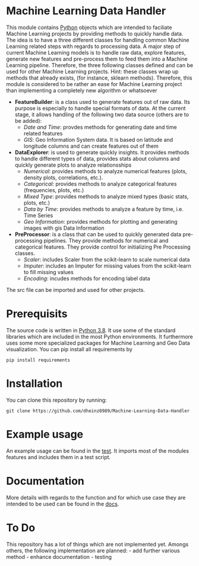 # Machine Learning Data Handler
This module contains [Python](https://www.python.org/) objects which are intended to faciliate Machine Learning projects by providing methods to quickly handle data. 
The idea is to have a three different classes for handling common Machine Learning related steps with regards to processing data. 
A major step of current Machine Learning models is to handle raw data, explore features, generate new features and pre-process them 
to feed them into a Machine Learning pipeline. Therefore, the three following classes defined and can be used for other Machine Learning projects.
Hint: these classes wrap up methods that already exists, (for instance, sklearn methods). Therefore, this module is considered to be rather 
an ease for Machine Learning project than implementing a completely new algorithm or whatsoever

   - **FeatureBuilder**: is a class used to generate features out of raw data. Its purpose is especially to handle special formats of data. At the current stage, it allows handling of the following two data source (others are to be added):
       - *Date and Time*: provdes methods for generating date and time related features
       - *GIS*: Geo Information System data. It is based on latitude and longitude columns and can create features out of them
   - **DataExplorer**: is used to generate quickly insights. It provides methods to handle different types of data, provides stats about columns and quickly generate plots to analyze relationsships
       - *Numerical*: provides methods to analyze numerical features (plots, density plots, correlations, etc.).
       - *Categorical*: provides methods to analyze categorical features (frequencies, plots, etc.)
       - *Mixed Type*: provides methods to analyze mixed types (basic stats, plots, etc.)
       - *Data by Time*: provides methods to analyze a feature by time, i.e. Time Series
       - *Geo Information*: provides methods for plotting and generating images with gis Data Information
   - **PreProcessor**: is a class that can be used to quickly generated data pre-processing pipelines. They provide methods for numerical and categorical features. They provide control for initializing Pre Processing classes. 
       - *Scaler*: includes Scaler from the scikit-learn to scale numerical data
       - *Imputer*: includes an Imputer for missing values from the scikit-learn to fill missing values
       - *Encoding*: incudes methods for encoding label data

The src file can be imported and used for other projects. 

# Prerequisits
The source code is written in [Python 3.8](https://www.python.org/). It use some of the standard libraries which are included in the most Python environments.
It furthermore uses some more specialized packages for Machine Learning and Geo Data visualization. You can pip install all requirements by

    pip install requirements

# Installation
You can clone this repository by running:
	
	git clone https://github.com/dheinz0989/Machine-Learning-Data-Handler

# Example usage
An example usage can be found in the [test](https://github.com/dheinz0989/Machine-Learning-Data-Handler/blob/master/test/Quick_usage_demo.ipynb). It imports most of the modules features and includes them in a test script. 

# Documentation
More details with regards to the function and for which use case they are intended to be used can be found in the [docs](https://github.com/dheinz0989/Machine-Learning-Data-Handler/blob/master/docs/build/html/ML_Data_Handler.html). 

# To Do
This repository has a lot of things which are not implemented yet. Amongs others, the following implementation are planned:
    - add further various method
    - enhance documentation
    - testing 
